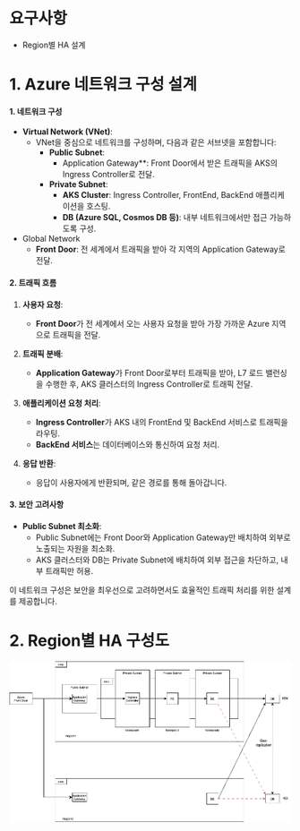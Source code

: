 

# 요구사항

* Region별 HA 설계



# 1. Azure 네트워크 구성 설계

#### 1. **네트워크 구성**

- **Virtual Network (VNet)**:
  - VNet을 중심으로 네트워크를 구성하며, 다음과 같은 서브넷을 포함합니다:
    - **Public Subnet**:
      - Application Gateway**: Front Door에서 받은 트래픽을 AKS의 Ingress Controller로 전달.
    - **Private Subnet**:
      - **AKS Cluster**: Ingress Controller, FrontEnd, BackEnd 애플리케이션을 호스팅.
      - **DB (Azure SQL, Cosmos DB 등)**: 내부 네트워크에서만 접근 가능하도록 구성.
- Global Network
  - **Front Door**: 전 세계에서 트래픽을 받아 각 지역의 Application Gateway로 전달.




#### 2. **트래픽 흐름**

1. **사용자 요청**: 
   - **Front Door**가 전 세계에서 오는 사용자 요청을 받아 가장 가까운 Azure 지역으로 트래픽을 전달.
   
2. **트래픽 분배**:
   - **Application Gateway**가 Front Door로부터 트래픽을 받아, L7 로드 밸런싱을 수행한 후, AKS 클러스터의 Ingress Controller로 트래픽 전달.

3. **애플리케이션 요청 처리**:
   - **Ingress Controller**가 AKS 내의 FrontEnd 및 BackEnd 서비스로 트래픽을 라우팅.
   - **BackEnd 서비스**는 데이터베이스와 통신하여 요청 처리.

4. **응답 반환**:
   - 응답이 사용자에게 반환되며, 같은 경로를 통해 돌아갑니다.

#### 3. **보안 고려사항**

- **Public Subnet 최소화**:
  - Public Subnet에는 Front Door와 Application Gateway만 배치하여 외부로 노출되는 자원을 최소화.
  - AKS 클러스터와 DB는 Private Subnet에 배치하여 외부 접근을 차단하고, 내부 트래픽만 허용.

이 네트워크 구성은 보안을 최우선으로 고려하면서도 효율적인 트래픽 처리를 위한 설계를 제공합니다.





# 2. Region별 HA 구성도



![05.Network구성도](./05.Network.assets/05.Network구성도.png)

